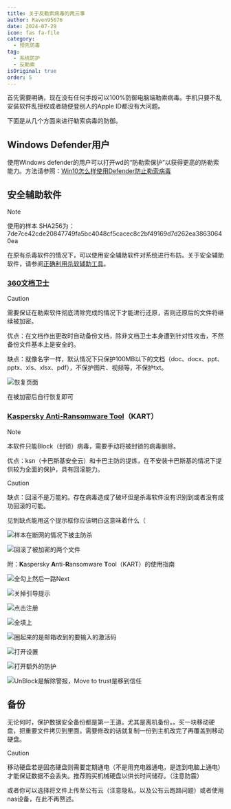 ```yaml
---
title: 关于反勒索病毒的两三事
author: Raven95676
date: 2024-07-29
icon: fas fa-file
category:
  - 预先防毒
tag:
  - 系统防护
  - 反勒索
isOriginal: true
order: 5
---
```

首先需要明确，现在没有任何手段可以100%防御电脑端勒索病毒。手机只要不乱安装软件乱授权或者随便登别人的Apple ID都没有大问题。

下面是从几个方面来进行勒索病毒的防御。

## Windows Defender用户

使用Windows defender的用户可以打开wd的“防勒索保护”以获得更高的防勒索能力。方法请参照：[Win10怎么样使用Defender防止勒索病毒](https://jingyan.baidu.com/article/495ba841b715e538b20ede66.html)

## 安全辅助软件

> [!note]
> 使用的样本 SHA256为：7de7ce42cde20847749fa5bc4048cf5cacec8c2bf49169d7d262ea38630640ea

在原有杀毒软件的情况下，可以使用安全辅助软件对系统进行布防。关于安全辅助软件，请参阅[正确利用杀软辅助工具](https://raven95676.github.io/prevention/6_auxiliary_antivirus.html)。

### [360文档卫士](https://weishi.360.cn/wendangweishi.html)

> [!caution]
> 需要保证在勒索软件彻底清除完成的情况下才能进行还原，否则还原后的文件将继续被加密。

优点：在文档作出更改时自动备份文档，除非文档卫士本身遭到针对性攻击，不然备份文件基本上是安全的。

缺点：就像名字一样，默认情况下只保护100MB以下的文档（doc、docx、ppt、pptx、xls、xlsx、pdf），不保护图片、视频等，不保护txt。

![恢复页面](https://ooo.0x0.ooo/2024/08/02/OtMFVF.png)

在被加密后自行恢复即可

### [Kaspersky Anti-Ransomware Tool](https://www.kaspersky.com/anti-ransomware-tool)（KART）

> [!note]
> 本软件只能Block（封锁）病毒，需要手动将被封锁的病毒删除。

优点：ksn（卡巴斯基安全云）和卡巴主防的提炼，在不安装卡巴斯基的情况下提供较为全面的保护，具有回滚能力。

> [!caution]
> 缺点：回滚不是万能的。存在病毒造成了破坏但是杀毒软件没有识别到或者没有成功回滚的可能。
>
> 见到缺点能用这个提示框你应该明白这意味着什么（

![样本在断网的情况下被主防杀](https://ooo.0x0.ooo/2024/08/02/OtM1Qb.png)

![回滚了被加密的两个文件](https://ooo.0x0.ooo/2024/08/02/OtM73l.png)

附：**K**aspersky **A**nti-**R**ansomware **T**ool（KART）的使用指南

![全勾上然后一路Next](https://ooo.0x0.ooo/2024/08/02/OtMprC.png)

![关掉引导提示](https://ooo.0x0.ooo/2024/08/02/OtMmqN.png)

![点击注册](https://ooo.0x0.ooo/2024/08/02/OtMyVS.png)

![全填上](https://ooo.0x0.ooo/2024/08/02/OtMZbK.png)

![圈起来的是邮箱收到的要输入的激活码](https://ooo.0x0.ooo/2024/08/02/OtMvma.png)

![打开设置](https://ooo.0x0.ooo/2024/08/02/OtMeig.png)

![打开额外的防护](https://ooo.0x0.ooo/2024/08/02/OtMr4B.png)

![UnBlock是解除警报，Move to trust是移到信任](https://ooo.0x0.ooo/2024/08/02/OtMA2s.png)

## 备份

无论何时，保护数据安全备份都是第一王道。尤其是离机备份。。买一块移动硬盘，把重要文件拷贝到里面。需要修改的话就复制一份到主机改完了再覆盖到移动硬盘。

> [!caution]
> 移动硬盘若是固态硬盘则需要定期通电（不是用充电器通电，是连到电脑上通电）才能保证数据不会丢失。推荐购买机械硬盘以供长时间储存。（注意防震）

或者你可以选择将文件上传至公有云（注意隐私，以及公有云跑路问题）或者使用nas设备，在此不再赘述。
